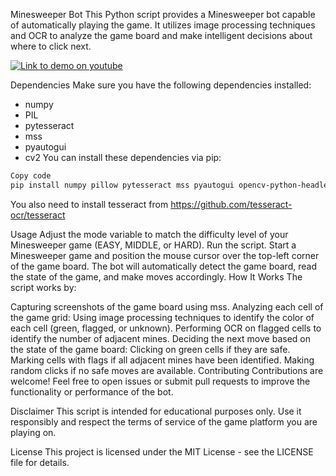 Minesweeper Bot
This Python script provides a Minesweeper bot capable of automatically playing the game. It utilizes image processing techniques and OCR to analyze the game board and make intelligent decisions about where to click next.

[![Link to demo on youtube](https://i3.ytimg.com/vi/COpXQbb-Ez4/maxresdefault.jpg)](https://youtu.be/COpXQbb-Ez4)

Dependencies
Make sure you have the following dependencies installed:
* numpy
* PIL
* pytesseract
* mss
* pyautogui
* cv2 
You can install these dependencies via pip:
```bash
Copy code
pip install numpy pillow pytesseract mss pyautogui opencv-python-headless
```

You also need to install tesseract from https://github.com/tesseract-ocr/tesseract

Usage
Adjust the mode variable to match the difficulty level of your Minesweeper game (EASY, MIDDLE, or HARD).
Run the script.
Start a Minesweeper game and position the mouse cursor over the top-left corner of the game board.
The bot will automatically detect the game board, read the state of the game, and make moves accordingly.
How It Works
The script works by:

Capturing screenshots of the game board using mss.
Analyzing each cell of the game grid:
Using image processing techniques to identify the color of each cell (green, flagged, or unknown).
Performing OCR on flagged cells to identify the number of adjacent mines.
Deciding the next move based on the state of the game board:
Clicking on green cells if they are safe.
Marking cells with flags if all adjacent mines have been identified.
Making random clicks if no safe moves are available.
Contributing
Contributions are welcome! Feel free to open issues or submit pull requests to improve the functionality or performance of the bot.

Disclaimer
This script is intended for educational purposes only. Use it responsibly and respect the terms of service of the game platform you are playing on.

License
This project is licensed under the MIT License - see the LICENSE file for details.





